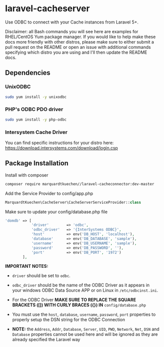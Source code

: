 # laravel-cacheserver
Use ODBC to connect with your Cache instances from Laravel 5+.

Disclaimer: all Bash commands you will see here are examples for RHEL/CentOS Yum package manager. 
If you would like to help make these docs more friendly with other distros, please make sure to either submit a pull request on the README or open an issue with additional commands specifying which distro you are using and I'll then update the README docs.

## Dependencies
### UnixODBC

```bash
sudo yum install -y unixodbc
```

### PHP's ODBC PDO driver

```bash
sudo yum install -y php-odbc
```

### Intersystem Cache Driver
You can find specific instructions for your distro here: https://download.intersystems.com/download/login.csp

## Package Installation

Install with composer
```bash
composer require marquardtkuechen//laravel-cacheconnector:dev-master
```

Add the Service Provider to config/app.php
```php
MarquardtKuechen\CacheServer\CacheServerServiceProvider::class
```

Make sure to update your config/database.php file

```php
'domdb' => [
            'driver'        => 'odbc',
            'odbc_driver'   => '{InterSystems ODBC}',
            'host'          => env('DB_HOST', 'localhost'),
            'database'      => env('DB_DATABASE', 'sample'),
            'username'      => env('DB_USERNAME', 'sample'),
            'password'      => env('DB_PASSWORD', ''),
            'port'          => env('DB_PORT', '1972')            
        ],
```

**IMPORTANT NOTES:** 
- `driver` should be set to `odbc`. 
- `odbc_driver` should be the name of the ODBC Driver as it appears in your windows ODBC Data Source APP or on Linux in `/etc/odbcinst.ini`.

- For the ODBC Driver **MAKE SURE TO REPLACE THE SQUARE BRACKETS ([]) WITH CURLY BRACES ({}) IN** `config/database.php`
- You must use the `host`, `database`, `username`, `password`, `port` properties to properly setup the DSN string for the ODBC Connection
- **NOTE:** the `Address`, `Addr`, `Database`, `Server`, `UID`, `PWD`, `Network`, `Net`, `DSN` and `Database` properties cannot be used here and will be ignored as they are already specified the Laravel way 
